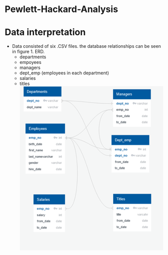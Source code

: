 # Pewlett-Hackard-Analysis

# Data interpretation
- Data consisted of six .CSV files. the database relationships can be seen in figure 1. ERD. 
    - departments
    - empoyees
    - managers
    - dept_emp (employees in each department)
    - salaries
    - titles
![FIG 1.](https://github.com/ChrFoley/Pewlett-Hackard-Analysis/blob/master/Module%20Exercise/EmployeeDB.png)


